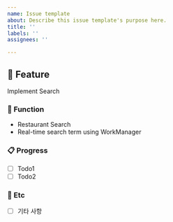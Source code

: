 ```yaml
---
name: Issue template
about: Describe this issue template's purpose here.
title: ''
labels: ''
assignees: ''

---
```


## 🚀 Feature
<!-- 이슈의 주요 목표와 기능을 간략히 설명해주세요 -->
Implement Search

### 🧩 Function
<!-- 구현할 주요 기능들을 나열해주세요 -->
- Restaurant Search
- Real-time search term using WorkManager

### 📋 Progress
<!-- 진행 상황을 체크리스트로 관리하세요 -->
- [ ] Todo1 <!-- ex. Create Search UI -->
- [ ] Todo2 <!-- ex. Integrate Search API -->

### 📌 Etc
<!-- 추가적인 정보가 있다면 여기에 작성해주세요 -->
- [ ] 기타 사항
